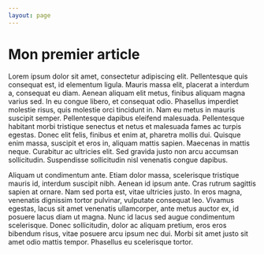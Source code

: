 ```yaml
---
layout: page
---
```


# Mon premier article

Lorem ipsum dolor sit amet, consectetur adipiscing elit. Pellentesque quis consequat est, id elementum ligula. Mauris massa elit, placerat a interdum a, consequat eu diam. Aenean aliquam elit metus, finibus aliquam magna varius sed. In eu congue libero, et consequat odio. Phasellus imperdiet molestie risus, quis molestie orci tincidunt in. Nam eu metus in mauris suscipit semper. Pellentesque dapibus eleifend malesuada. Pellentesque habitant morbi tristique senectus et netus et malesuada fames ac turpis egestas. Donec elit felis, finibus et enim at, pharetra mollis dui. Quisque enim massa, suscipit et eros in, aliquam mattis sapien. Maecenas in mattis neque. Curabitur ac ultricies elit. Sed gravida justo non arcu accumsan sollicitudin. Suspendisse sollicitudin nisl venenatis congue dapibus.

Aliquam ut condimentum ante. Etiam dolor massa, scelerisque tristique mauris id, interdum suscipit nibh. Aenean id ipsum ante. Cras rutrum sagittis sapien at ornare. Nam sed porta est, vitae ultricies justo. In eros magna, venenatis dignissim tortor pulvinar, vulputate consequat leo. Vivamus egestas, lacus sit amet venenatis ullamcorper, ante metus auctor ex, id posuere lacus diam ut magna. Nunc id lacus sed augue condimentum scelerisque. Donec sollicitudin, dolor ac aliquam pretium, eros eros bibendum risus, vitae posuere arcu ipsum nec dui. Morbi sit amet justo sit amet odio mattis tempor. Phasellus eu scelerisque tortor. 
